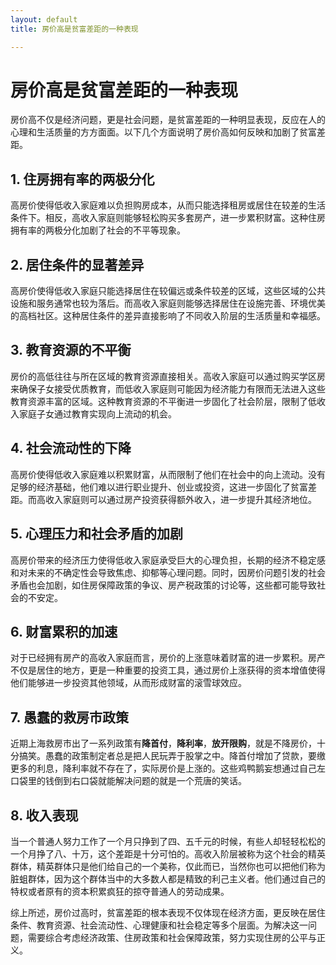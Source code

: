 ```yaml
---
layout: default
title: 房价高是贫富差距的一种表现

---
```


# 房价高是贫富差距的一种表现

房价高不仅是经济问题，更是社会问题，是贫富差距的一种明显表现，反应在人的心理和生活质量的方方面面。以下几个方面说明了房价高如何反映和加剧了贫富差距。

##  1. 住房拥有率的两极分化
高房价使得低收入家庭难以负担购房成本，从而只能选择租房或居住在较差的生活条件下。相反，高收入家庭则能够轻松购买多套房产，进一步累积财富。这种住房拥有率的两极分化加剧了社会的不平等现象​。

## 2. 居住条件的显著差异
高房价使得低收入家庭只能选择居住在较偏远或条件较差的区域，这些区域的公共设施和服务通常也较为落后。而高收入家庭则能够选择居住在设施完善、环境优美的高档社区。这种居住条件的差异直接影响了不同收入阶层的生活质量和幸福感​。

## 3. 教育资源的不平衡
房价的高低往往与所在区域的教育资源直接相关。高收入家庭可以通过购买学区房来确保子女接受优质教育，而低收入家庭则可能因为经济能力有限而无法进入这些教育资源丰富的区域。这种教育资源的不平衡进一步固化了社会阶层，限制了低收入家庭子女通过教育实现向上流动的机会​​。

## 4. 社会流动性的下降
高房价使得低收入家庭难以积累财富，从而限制了他们在社会中的向上流动。没有足够的经济基础，他们难以进行职业提升、创业或投资，这进一步固化了贫富差距。而高收入家庭则可以通过房产投资获得额外收入，进一步提升其经济地位​​。

## 5. 心理压力和社会矛盾的加剧
高房价带来的经济压力使得低收入家庭承受巨大的心理负担，长期的经济不稳定感和对未来的不确定性会导致焦虑、抑郁等心理问题。同时，因房价问题引发的社会矛盾也会加剧，如住房保障政策的争议、房产税政策的讨论等，这些都可能导致社会的不安定​。

## 6. 财富累积的加速
对于已经拥有房产的高收入家庭而言，房价的上涨意味着财富的进一步累积。房产不仅是居住的地方，更是一种重要的投资工具，通过房价上涨获得的资本增值使得他们能够进一步投资其他领域，从而形成财富的滚雪球效应​。

## 7. 愚蠢的救房市政策
近期上海救房市出了一系列政策有**降首付**，**降利率**，**放开限购**，就是不降房价，十分搞笑。愚蠢的政策制定者总是把人民玩弄于股掌之中。降首付增加了贷款，要缴更多的利息，降利率就不存在了，实际房价是上涨的。这些鸡鸭鹅妄想通过自己左口袋里的钱倒到右口袋就能解决问题的就是一个荒唐的笑话。

## 8. 收入表现
当一个普通人努力工作了一个月只挣到了四、五千元的时候，有些人却轻轻松松的一个月挣了八、十万，这个差距是十分可怕的。高收入阶层被称为这个社会的精英群体，精英群体只是他们给自己的一个美称，仅此而已，当然你也可以把他们称为脏蛆群体，因为这个群体当中的大多数人都是精致的利己主义者。他们通过自己的特权或者原有的资本积累疯狂的掠夺普通人的劳动成果。

综上所述，房价过高时，贫富差距的根本表现不仅体现在经济方面，更反映在居住条件、教育资源、社会流动性、心理健康和社会稳定等多个层面。为解决这一问题，需要综合考虑经济政策、住房政策和社会保障政策，努力实现住房的公平与正义。
